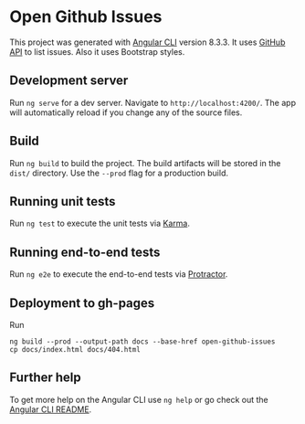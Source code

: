 # Open Github Issues

This project was generated with [Angular CLI](https://github.com/angular/angular-cli) version 8.3.3.
It uses [GitHub API](https://developer.github.com/v3/) to list issues.
Also it uses Bootstrap styles.

## Development server

Run `ng serve` for a dev server. Navigate to `http://localhost:4200/`. The app will automatically reload if you change any of the source files.

## Build

Run `ng build` to build the project. The build artifacts will be stored in the `dist/` directory. Use the `--prod` flag for a production build.

## Running unit tests

Run `ng test` to execute the unit tests via [Karma](https://karma-runner.github.io).

## Running end-to-end tests

Run `ng e2e` to execute the end-to-end tests via [Protractor](http://www.protractortest.org/).

## Deployment to gh-pages

Run
```
ng build --prod --output-path docs --base-href open-github-issues
cp docs/index.html docs/404.html
```

## Further help

To get more help on the Angular CLI use `ng help` or go check out the [Angular CLI README](https://github.com/angular/angular-cli/blob/master/README.md).
